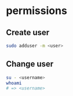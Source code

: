 # permissions

## Create user

```bash
sudo adduser -m <user> 
```

## Change user

```bash
su - <username>
whoami
# => <username>
```
